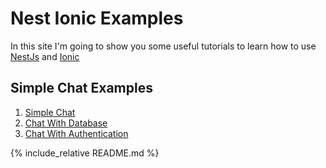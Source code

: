 # Nest Ionic Examples

In this site I'm going to show you some useful tutorials to learn how to use [NestJs](http://docs.nestjs.com/) and [Ionic](https://ionicframework.com/getting-started#cli)

## Simple Chat Examples

1. [Simple Chat](https://nest-ionic-examples.github.io/01-simple-chat/)
2. [Chat With Database](https://nest-ionic-examples.github.io/02-chat-with-db/)
3. [Chat With Authentication](https://nest-ionic-examples.github.io/03-chat-with-auth/)

{% include_relative README.md %}
